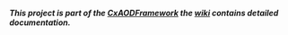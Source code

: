 ***This project is part of the [CxAODFramework](https://gitlab.cern.ch/CxAODFramework) the [wiki](https://gitlab.cern.ch/CxAODFramework/CxAODOperations_VHbb/wikis/home) contains detailed documentation.***